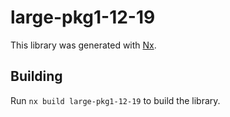 # large-pkg1-12-19

This library was generated with [Nx](https://nx.dev).

## Building

Run `nx build large-pkg1-12-19` to build the library.
